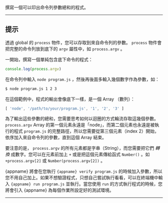 撰寫一個可以印出命令列參數總和的程式。

----------------------------------------------------------------------
## 提示

透過 global 的 `process` 物件，您可以存取到來自命令列的參數。 `process` 物件會把完整的命令列放到底下的 `argv` 屬性中，如 `process.argv` 。

一開始，撰寫一個單純包含底下命令的程式：

```js
console.log(process.argv)
```

在命令列中輸入 `node program.js` ，然後再後面多輸入幾個數字作為參數，如：

```sh
$ node program.js 1 2 3
```

在這個範例中，程式的輸出會像底下一樣，是一個 Array （數列）：


```js
[ 'node', '/path/to/your/program.js', '1', '2', '3' ]
```

為了輸出這些參數的總和，您需要思考如何以迴圈的方式輪流存取這幾個參數。`process.argv` Array 的第一個元素永遠是「node」，而第二個元素也永遠是被執行的程式 `program.js` 的完整路徑，所以您需要從第三個元素（index 2）開始，依序加入來自命令列的參數，直到這個 Array 結束。

要注意的是， `process.argv` 的所有元素都是字串（String），而您需要把它們 *轉換* 成數字。您可以在元素前加上 `+` 或是把這個元素傳給函式 `Number()` 。如 `+process.argv[2]` 或 `Number(process.argv[2])` 。

{appname} 將會在您執行 `{appname} verify program.js` 的時候加入參數，所以您不用自己加上。如果不想驗證程式，只想自己嘗試執行看看，可以在終端機中輸入 `{appname} run program.js` 並執行。當您使用 `run` 的方式執行程式的時候，您將會引入 {appname} 為每個作業所設定好的測試環境。

----------------------------------------------------------------------
